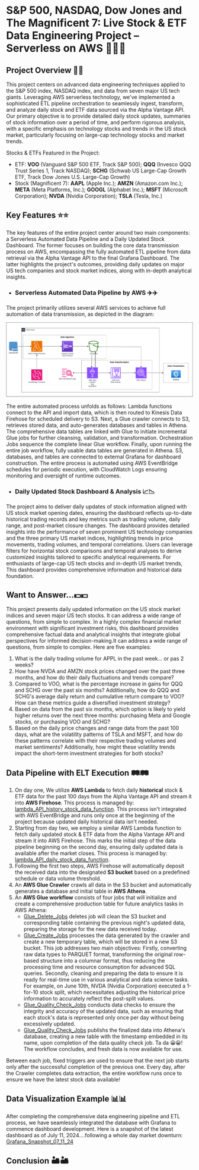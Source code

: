 # S&P 500, NASDAQ, Dow Jones and The Magnificent 7: Live Stock & ETF Data Engineering Project – Serverless on AWS 🚀🚀🚀

## Project Overview 🔭🔭 

This project centers on advanced data engineering techniques applied to the S&P 500 index, NASDAQ index, and data from seven major US tech giants. Leveraging AWS serverless technology, we've implemented a sophisticated ETL pipeline orchestration to seamlessly ingest, transform, and analyze daily stock and ETF data sourced via the Alpha Vantage API. Our primary objective is to provide detailed daily stock updates, summaries of stock information over a period of time, and perform rigorous analysis, with a specific emphasis on technology stocks and trends in the US stock market, particularly focusing on large-cap technology stocks and market trends.

Stocks & ETFs Featured in the Project:
- ETF:
      **VOO** (Vanguard S&P 500 ETF, Track S&P 500);
      **QQQ** (Invesco QQQ Trust Series 1, Track NASDAQ);
      **SCHG** (Schwab US Large-Cap Growth ETF, Track Dow Jones U.S. Large-Cap Growth)
- Stock (Magnificent 7):
      **AAPL** (Apple Inc.);
      **AMZN** (Amazon.com Inc.);
      **META** (Meta Platforms, Inc.);
      **GOOGL** (Alphabet Inc.);
      **MSFT** (Microsoft Corporation);
      **NVDA** (Nvidia Corporation);
      **TSLA** (Tesla, Inc.)

## Key Features ⭐️⭐️

The key features of the entire project center around two main components: a Serverless Automated Data Pipeline and a Daily Updated Stock Dashboard. The former focuses on building the core data transmission process on AWS, encompassing the fully automated ETL pipeline from data retrieval via the Alpha Vantage API to the final Grafana Dashboard. The latter highlights the project's outcomes, providing daily updates on major US tech companies and stock market indices, along with in-depth analytical insights.

- ### Serverless Automated Data Pipeline by AWS ✈️✈️
The project primarily utilizes several AWS services to achieve full automation of data transmission, as depicted in the diagram:

![architecture](Graph_snapshot/Architecture_Diagram.png) 

The entire automated process unfolds as follows: Lambda functions connect to the API and import data, which is then routed to Kinesis Data Firehose for scheduled delivery to S3. Next, a Glue crawler connects to S3, retrieves stored data, and auto-generates databases and tables in Athena. The comprehensive data tables are linked with Glue to initiate incremental Glue jobs for further cleansing, validation, and transformation. Orchestration Jobs sequence the complete linear Glue workflow. Finally, upon running the entire job workflow, fully usable data tables are generated in Athena. S3, databases, and tables are connected to external Grafana for dashboard construction. The entire process is automated using AWS EventBridge schedules for periodic execution, with CloudWatch Logs ensuring monitoring and oversight of runtime outcomes.

- ### Daily Updated Stock Dashboard & Analysis 📈📉
The project aims to deliver daily updates of stock information aligned with US stock market opening dates, ensuring the dashboard reflects up-to-date historical trading records and key metrics such as trading volume, daily range, and post-market closure changes. The dashboard provides detailed insights into the performance of seven prominent US technology companies and the three primary US market indices, highlighting trends in price movements, trading volumes, and temporal correlations. Users can leverage filters for horizontal stock comparisons and temporal analyses to derive customized insights tailored to specific analytical requirements. For enthusiasts of large-cap US tech stocks and in-depth US market trends, This dashboard provides comprehensive information and historical data foundation.

## Want to Answer...💵💵

This project presents daily updated information on the US stock market indices and seven major US tech stocks. It can address a wide range of questions, from simple to complex. In a highly complex financial market environment with significant investment risks, this dashboard provides comprehensive factual data and analytical insights that integrate global perspectives for informed decision-making.It can address a wide range of questions, from simple to complex. Here are five examples:

 1. What is the daily trading volume for APPL in the past week... or pas 2 weeks?
 2. How have NVDA and AMZN stock prices changed over the past three months, and how do their daily fluctuations and trends compare? 
 3. Compared to VOO, what is the percentage increase in gains for QQQ and SCHG over the past six months? Additionally, how do QQQ and SCHG's average daily return and cumulative return compare to VOO? How can these metrics guide a diversified investment strategy?
 4. Based on data from the past six months, which option is likely to yield higher returns over the next three months: purchasing Meta and Google stocks, or purchasing VOO and SCHG?
 5. Based on the daily price changes and range data from the past 100 days, what are the volatility patterns of TSLA and MSFT, and how do these patterns correlate with their respective trading volumes and market sentiments? Additionally, how might these volatility trends impact the short-term investment strategies for both stocks?

## Data Pipeline with ELT Execution 🛤️🛤️
 1. On day one, We utilize **AWS Lambda** to fetch daily **historical** stock & ETF data for the past 100 days from the Alpha Vantage API and stream it into **AWS Firehose**. This process is managed by: [lambda_API_history_stock_data_function](https://github.com/FreemanXiao/Live-Stock-DE-Project-AWS/blob/main/Lambda_function/lambda_ingest_100_day_info.py). This process isn't integrated with AWS EventBridge and runs only once at the beginning of the project because updated daily historical data isn't needed.
 2. Starting from day two, we employ a similar AWS Lambda function to fetch daily updated stock & ETF data from the Alpha Vantage API and stream it into AWS Firehose. This marks the initial step of the data pipeline beginning on the second day, ensuring daily updated data is available after the market closes. This process is managed by: [lambda_API_daily_stock_data_function](https://github.com/FreemanXiao/Live-Stock-DE-Project-AWS/blob/main/Lambda_function/lambda_ingest_daily_info.py).
 3. Following the first two steps, AWS Firehose will automatically deposit the received data into the designated **S3 bucket** based on a predefined schedule or data volume threshold.
 4. An **AWS Glue Crawler** crawls all data in the S3 bucket and automatically generates a database and initial table in **AWS Athena**.
 5. An **AWS Glue workflow** consists of four jobs that will initialize and create a comprehensive production table for future analytics tasks in AWS Athena:
     - [Glue_Delete_Jobs](Glue_job/glue_delete_stock_pqt_job.py) deletes job will clean the S3 bucket and corresponding table containing the previous night's updated data, preparing the storage for the new data received today.
     - [Glue_Create_Jobs](Glue_job/glue_create_stock_pqt_job.py) processes the data generated by the crawler and create a new temporary table, which will be stored in a new S3 bucket. This job addresses two main objectives: Firstly, converting raw data types to PARQUET format, transforming the original row-based structure into a columnar format, thus reducing the processing time and resource consumption for advanced SQL queries. Secondly, cleaning and preparing the data to ensure it is ready for real-time use in various analytical and data science tasks. For example, on June 10th, NVDA (Nvidia Corporation) executed a 1-for-10 stock split, which necessitates adjusting the historical price information to accurately reflect the post-split values.
     - [Glue_Quality_Check_Jobs](Glue_job/glue_stock_data_quality_check_job.py) conducts data checks to ensure the integrity and accuracy of the updated data, such as ensuring that each stock's data is represented only once per day without being excessively updated.
     - [Glue_Quality_Check_Jobs](Glue_job/glue_publish_stock_table_job.py) publishs the finalized data into Athena's database, creating a new table with the timestamp embedded in its name, upon completion of the data quality check job. Ta da 😀😀! The workflow concludes, and fresh data is now available for use.

Between each job, fixed triggers are used to ensure that the next job starts only after the successful completion of the previous one. Every day, after the Crawler completes data extraction, the entire workflow runs once to ensure we have the latest stock data available!

## Data Visualization Example 📊📊

After completing the comprehensive data engineering pipeline and ETL process, we have seamlessly integrated the database with Grafana to commence dashboard development. Here is a snapshot of the latest dashboard as of July 11, 2024....following a whole day market downturn: [Grafana_Snapshot_07_11_24](https://xiaozhang19981117.grafana.net/dashboard/snapshot/Ege8kThI7gKZzzvK9VDBie5bjMJfdAKB)

## Conclusion 🏜️🏜️
